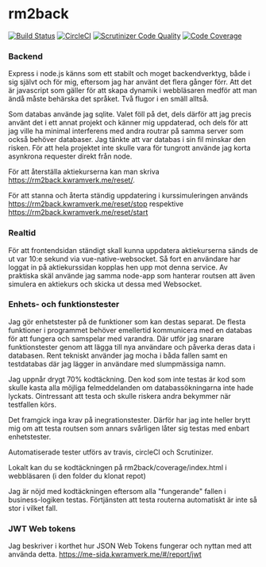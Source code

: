 # rm2back


[![Build Status](https://travis-ci.org/klaswarna/rm2back.svg?branch=master)](https://travis-ci.org/klaswarna/rm2back)
[![CircleCI](https://circleci.com/gh/klaswarna/rm2back.svg?style=svg)](https://circleci.com/gh/klaswarna/rm2back)
[![Scrutinizer Code Quality](https://scrutinizer-ci.com/g/klaswarna/rm2back/badges/quality-score.png?b=master)](https://scrutinizer-ci.com/g/klaswarna/rm2back/?branch=master)
[![Code Coverage](https://scrutinizer-ci.com/g/klaswarna/rm2back/badges/coverage.png?b=master)](https://scrutinizer-ci.com/g/klaswarna/rm2back/?branch=master)


### Backend
Express i node.js känns som ett stabilt och moget backendverktyg, både i sig självt och för mig, eftersom jag har använt det flera gånger förr. Att det är javascript som gäller för att skapa dynamik i webbläsaren medför att man ändå måste behärska det språket. Två flugor i en smäll alltså.

Som databas använde jag sqlite. Valet föll på det, dels därför att jag precis använt det i ett annat projekt och känner mig uppdaterad, och dels för att jag ville ha minimal interferens med andra routrar på samma server som också behöver databaser. Jag tänkte att var databas i sin fil minskar den risken. För att hela projektet inte skulle vara för tungrott använde jag korta asynkrona requester direkt från node.

För att återställa aktiekurserna kan man skriva https://rm2back.kwramverk.me/reset/.

För att stanna och återta ständig uppdatering i kurssimuleringen används https://rm2back.kwramverk.me/reset/stop respektive https://rm2back.kwramverk.me/reset/start

### Realtid
För att frontendsidan ständigt skall kunna uppdatera aktiekurserna sänds de ut var 10:e sekund via vue-native-websocket. Så fort en användare har loggat in på aktiekurssidan kopplas hen upp mot denna service. Av praktiska skäl använde jag samma node-app som hanterar routsen att även simulera en aktiekurs och skicka ut dessa med Websocket.

### Enhets- och funktionstester
Jag gör enhetstester på de funktioner som kan destas separat. De flesta funktioner i programmet behöver emellertid
kommunicera med en databas för att fungera och samspelar med varandra. Där utför jag snarare funktionstester
genom att lägga till nya användare och påverka deras data i databasen. Rent tekniskt använder jag mocha i båda fallen
samt en testdatabas där jag lägger in användare med slumpmässiga namn.

Jag uppnår drygt 70% kodtäckning. Den kod som inte testas är kod som skulle kasta alla möjliga felmeddelanden om
databassökningarna inte hade lyckats. Ointressant att testa och skulle riskera andra bekymmer när testfallen körs.

Det framgick inga krav på inegrationstester. Därför har jag inte heller brytt mig om att testa routsen som annars
svårligen låter sig testas med enbart enhetstester.

Automatiserade tester utförs av travis, circleCI och Scrutinizer.

Lokalt kan du se kodtäckningen på rm2back/coverage/index.html i webbläsaren (i den folder du klonat repot)

Jag är nöjd med kodtäckningen eftersom alla "fungerande" fallen i business-logiken testas. Förtjänsten att testa routerna automatiskt
är inte så stor i vilket fall.

### JWT Web tokens
Jag beskriver i korthet hur JSON Web Tokens fungerar och nyttan med att använda detta. https://me-sida.kwramverk.me/#/report/jwt
